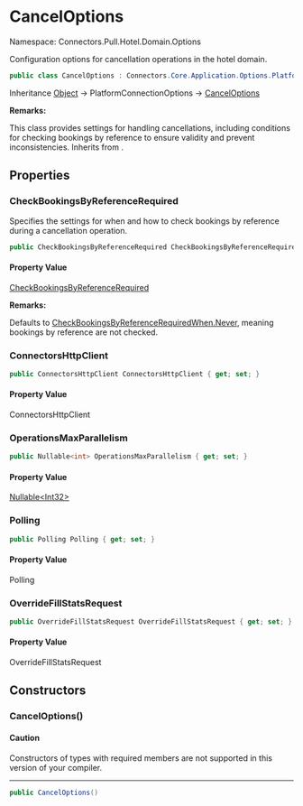 # CancelOptions

Namespace: Connectors.Pull.Hotel.Domain.Options

Configuration options for cancellation operations in the hotel domain.

```csharp
public class CancelOptions : Connectors.Core.Application.Options.PlatformConnectionOptions
```

Inheritance [Object](https://docs.microsoft.com/en-us/dotnet/api/system.object) → PlatformConnectionOptions → [CancelOptions](./connectors.pull.hotel.domain.options.canceloptions)

**Remarks:**

This class provides settings for handling cancellations, including conditions
 for checking bookings by reference to ensure validity and prevent inconsistencies.
 Inherits from .

## Properties

### **CheckBookingsByReferenceRequired**

Specifies the settings for when and how to check bookings by reference during a cancellation operation.

```csharp
public CheckBookingsByReferenceRequired CheckBookingsByReferenceRequired { get; set; }
```

#### Property Value

[CheckBookingsByReferenceRequired](./connectors.pull.hotel.domain.options.checkbookingsbyreferencerequired)<br />

**Remarks:**

Defaults to [CheckBookingsByReferenceRequiredWhen.Never](./connectors.pull.hotel.domain.options.checkbookingsbyreferencerequiredwhen#never), meaning bookings by reference are not checked.

### **ConnectorsHttpClient**

```csharp
public ConnectorsHttpClient ConnectorsHttpClient { get; set; }
```

#### Property Value

ConnectorsHttpClient<br />

### **OperationsMaxParallelism**

```csharp
public Nullable<int> OperationsMaxParallelism { get; set; }
```

#### Property Value

[Nullable\<Int32\>](https://docs.microsoft.com/en-us/dotnet/api/system.nullable-1)<br />

### **Polling**

```csharp
public Polling Polling { get; set; }
```

#### Property Value

Polling<br />

### **OverrideFillStatsRequest**

```csharp
public OverrideFillStatsRequest OverrideFillStatsRequest { get; set; }
```

#### Property Value

OverrideFillStatsRequest<br />

## Constructors

### **CancelOptions()**

#### Caution

Constructors of types with required members are not supported in this version of your compiler.

---

```csharp
public CancelOptions()
```
